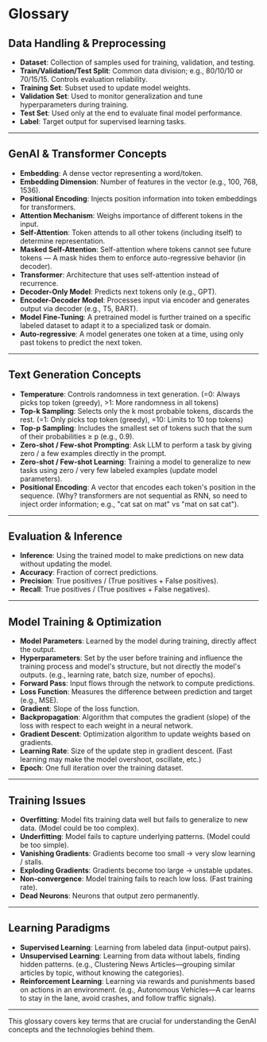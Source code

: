 # Glossary

## Data Handling & Preprocessing

- **Dataset**: Collection of samples used for training, validation, and testing.
- **Train/Validation/Test Split**: Common data division; e.g., 80/10/10 or 70/15/15. Controls evaluation reliability.
- **Training Set**: Subset used to update model weights.
- **Validation Set**: Used to monitor generalization and tune hyperparameters during training.
- **Test Set**: Used only at the end to evaluate final model performance.
- **Label**: Target output for supervised learning tasks.

---

## GenAI & Transformer Concepts

- **Embedding**: A dense vector representing a word/token.
- **Embedding Dimension**: Number of features in the vector (e.g., 100, 768, 1536).
- **Positional Encoding**: Injects position information into token embeddings for transformers.
- **Attention Mechanism**: Weighs importance of different tokens in the input.
- **Self-Attention**: Token attends to all other tokens (including itself) to determine representation.
- **Masked Self-Attention**: Self-attention where tokens cannot see future tokens — A mask hides them to enforce auto-regressive behavior (in decoder).
- **Transformer**: Architecture that uses self-attention instead of recurrence.
- **Decoder-Only Model**: Predicts next tokens only (e.g., GPT).
- **Encoder-Decoder Model**: Processes input via encoder and generates output via decoder (e.g., T5, BART).
- **Model Fine-Tuning**: A pretrained model is further trained on a specific labeled dataset to adapt it to a specialized task or domain.
- **Auto-regressive**: A model generates one token at a time, using only past tokens to predict the next token.

---

## Text Generation Concepts

- **Temperature**: Controls randomness in text generation. (=0: Always picks top token (greedy), >1: More randomness in all tokens)
- **Top-k Sampling**: Selects only the k most probable tokens, discards the rest. (=1: Only picks top token (greedy), =10: Limits to 10 top tokens)
- **Top-p Sampling**: Includes the smallest set of tokens such that the sum of their probabilities ≥ p (e.g., 0.9).
- **Zero-shot / Few-shot Prompting**: Ask LLM to perform a task by giving zero / a few examples directly in the prompt.
- **Zero-shot / Few-shot Learning**: Training a model to generalize to new tasks using zero / very few labeled examples (update model parameters).
- **Positional Encoding**: A vector that encodes each token's position in the sequence. (Why? transformers are not sequential as RNN, so need to inject order information; e.g., "cat sat on mat" vs "mat on sat cat").

---

## Evaluation & Inference

- **Inference**: Using the trained model to make predictions on new data without updating the model.
- **Accuracy**: Fraction of correct predictions.
- **Precision**: True positives / (True positives + False positives).
- **Recall**: True positives / (True positives + False negatives).

---

## Model Training & Optimization

- **Model Parameters**: Learned by the model during training, directly affect the output.
- **Hyperparameters**: Set by the user before training and influence the training process and model's structure, but not directly the model's outputs. (e.g., learning rate, batch size, number of epochs).
- **Forward Pass**: Input flows through the network to compute predictions.
- **Loss Function**: Measures the difference between prediction and target (e.g., MSE).
- **Gradient**: Slope of the loss function.
- **Backpropagation**: Algorithm that computes the gradient (slope) of the loss with respect to each weight in a neural network.
- **Gradient Descent**: Optimization algorithm to update weights based on gradients.
- **Learning Rate**: Size of the update step in gradient descent. (Fast learning may make the model overshoot, oscillate, etc.)
- **Epoch**: One full iteration over the training dataset.

---

## Training Issues

- **Overfitting**: Model fits training data well but fails to generalize to new data. (Model could be too complex).
- **Underfitting**: Model fails to capture underlying patterns. (Model could be too simple).
- **Vanishing Gradients**: Gradients become too small → very slow learning / stalls.
- **Exploding Gradients**: Gradients become too large → unstable updates.
- **Non-convergence**: Model training fails to reach low loss. (Fast training rate).
- **Dead Neurons**: Neurons that output zero permanently.

---

## Learning Paradigms

- **Supervised Learning**: Learning from labeled data (input-output pairs).
- **Unsupervised Learning**: Learning from data without labels, finding hidden patterns. (e.g., Clustering News Articles—grouping similar articles by topic, without knowing the categories).
- **Reinforcement Learning**: Learning via rewards and punishments based on actions in an environment. (e.g., Autonomous Vehicles—A car learns to stay in the lane, avoid crashes, and follow traffic signals).

---

This glossary covers key terms that are crucial for understanding the GenAI concepts and the technologies behind them. 
